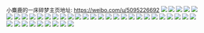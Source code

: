 小麋鹿的一床碎梦主页地址: https://weibo.com/u/5095226692 
![](https://wx4.sinaimg.cn/mw2000/005yP3dGly1h9ef8drw0zj30u0140ai7.jpg) 
![](https://wx4.sinaimg.cn/mw2000/005yP3dGly1h9ef8e8911j30u0140ahx.jpg) 
![](https://wx4.sinaimg.cn/mw2000/005yP3dGly1h9ef8ep52sj30u0140jze.jpg) 
![](https://wx4.sinaimg.cn/mw2000/005yP3dGly1h9ef8czk2vj30u0140wn7.jpg) 
![](https://wx4.sinaimg.cn/mw2000/005yP3dGly1h9elr9nemnj30u014045g.jpg) 
![](https://wx4.sinaimg.cn/mw2000/005yP3dGly1h9d8x9mxpnj30u0140dmg.jpg) 
![](https://wx4.sinaimg.cn/mw2000/005yP3dGly1h9d8xacsodj30u0140tft.jpg) 
![](https://wx4.sinaimg.cn/mw2000/005yP3dGly1h9d8xb3hv0j30u0140n4n.jpg) 
![](https://wx4.sinaimg.cn/mw2000/005yP3dGly1h9d8xby1ydj30u0140ahy.jpg) 
![](https://wx4.sinaimg.cn/mw2000/005yP3dGly1h9c3fu4sd6j30u0140ajo.jpg) 
![](https://wx4.sinaimg.cn/mw2000/005yP3dGly1h9c3fupcgfj30u0140dp3.jpg) 
![](https://wx4.sinaimg.cn/mw2000/005yP3dGly1h9c3fv6c1cj30u0140wnu.jpg) 
![](https://wx4.sinaimg.cn/mw2000/005yP3dGly1h9c3g0fxvhj30u0140k0j.jpg) 
![](https://wx4.sinaimg.cn/mw2000/005yP3dGly1h9c3fzsa79j30u014in5q.jpg) 
![](https://wx4.sinaimg.cn/mw2000/005yP3dGly1h9c3ftiw9sj30u01407ch.jpg) 
![](https://wx4.sinaimg.cn/mw2000/005yP3dGly1h9azvgwfinj30u014045y.jpg) 
![](https://wx4.sinaimg.cn/mw2000/005yP3dGly1h9azvhez7gj30u0140n47.jpg) 
![](https://wx4.sinaimg.cn/mw2000/005yP3dGly1h9azvhvu0jj30u0140n53.jpg) 
![](https://wx4.sinaimg.cn/mw2000/005yP3dGly1h9b2dl85vuj30u0140wml.jpg) 
![](https://wx4.sinaimg.cn/mw2000/005yP3dGly1h9b2dmeehoj30u0140dnn.jpg) 
![](https://wx4.sinaimg.cn/mw2000/005yP3dGly1h9b2dmytawj30u0140th5.jpg) 
![](https://wx4.sinaimg.cn/mw2000/005yP3dGly1h99tz0scepj30u0140gt3.jpg) 
![](https://wx4.sinaimg.cn/mw2000/005yP3dGly1h99tz08y7vj30u0140dod.jpg) 
![](https://wx4.sinaimg.cn/mw2000/005yP3dGly1h99tz2nqfrj30u01407cq.jpg) 
![](https://wx4.sinaimg.cn/mw2000/005yP3dGly1h99tz20v6oj30u0140gu7.jpg) 
![](https://wx4.sinaimg.cn/mw2000/005yP3dGly1h99tz36i7gj30u0140gth.jpg) 
![](https://wx4.sinaimg.cn/mw2000/005yP3dGly1h99tz4arflj30u0140n5x.jpg) 
![](https://wx4.sinaimg.cn/mw2000/005yP3dGly1h92sarwdlrj30u0140qch.jpg) 
![](https://wx4.sinaimg.cn/mw2000/005yP3dGly1h92sasjvlaj30u01407e0.jpg) 
![](https://wx4.sinaimg.cn/mw2000/005yP3dGly1h92sarclguj30u01407e0.jpg) 
![](https://wx4.sinaimg.cn/mw2000/005yP3dGly1h927qjfkpyj30u0140k1k.jpg) 
![](https://wx4.sinaimg.cn/mw2000/005yP3dGly1h927qiofv2j30u0140qe6.jpg) 
![](https://wx4.sinaimg.cn/mw2000/005yP3dGly1h927qk2elrj30u0140akw.jpg) 
![](https://wx4.sinaimg.cn/mw2000/005yP3dGly1h8zj1pcf3mj30u0140k1v.jpg) 
![](https://wx4.sinaimg.cn/mw2000/005yP3dGly1h8zj1nue7tj30u014048p.jpg) 
![](https://wx4.sinaimg.cn/mw2000/005yP3dGly1h8zj1qaiiqj30u0140gvl.jpg) 
![](https://wx4.sinaimg.cn/mw2000/005yP3dGly1h8uphyo6cgj30u01407c4.jpg) 
![](https://wx4.sinaimg.cn/mw2000/005yP3dGly1h8uphxutd7j30u0140wmc.jpg) 
![](https://wx4.sinaimg.cn/mw2000/005yP3dGly1h8uphz5phvj30u0140n4n.jpg) 
